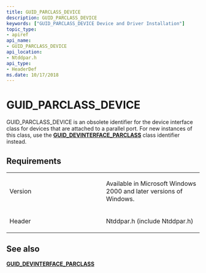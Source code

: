 ```yaml
---
title: GUID_PARCLASS_DEVICE
description: GUID_PARCLASS_DEVICE
keywords: ["GUID_PARCLASS_DEVICE Device and Driver Installation"]
topic_type:
- apiref
api_name:
- GUID_PARCLASS_DEVICE
api_location:
- Ntddpar.h
api_type:
- HeaderDef
ms.date: 10/17/2018
---
```


# GUID_PARCLASS_DEVICE


GUID_PARCLASS_DEVICE is an obsolete identifier for the device interface class for devices that are attached to a parallel port. For new instances of this class, use the [**GUID_DEVINTERFACE_PARCLASS**](guid-devinterface-parclass.md) class identifier instead.

## Requirements

<table>
<colgroup>
<col width="50%" />
<col width="50%" />
</colgroup>
<tbody>
<tr class="odd">
<td align="left"><p>Version</p></td>
<td align="left"><p>Available in Microsoft Windows 2000 and later versions of Windows.</p></td>
</tr>
<tr class="even">
<td align="left"><p>Header</p></td>
<td align="left">Ntddpar.h (include Ntddpar.h)</td>
</tr>
</tbody>
</table>

## See also


[**GUID_DEVINTERFACE_PARCLASS**](guid-devinterface-parclass.md)

 

 






